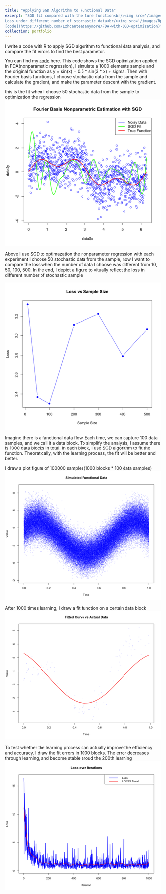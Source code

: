 ```yaml
---
title: "Applying SGD Algorithm to Functional Data"
excerpt: "SGD fit compared with the ture function<br/><img src='/images/Rplot02.png'>
Loss under different number of stochastic data<br/><img src='/images/Rplot01.png'> fit function on a certain data block <br/><img src='/images/fit.png'> errors on the learning process<br/><img src='/images/error.png'>
[code](https://github.com/Lzhcanteatanymore/FDA-with-SGD-optimization)"
collection: portfolio
---
```


I write a code with R to apply SGD algorithm to functional data analysis, and compare the fit errors to find the best parametor.

You can find my [code](https://github.com/Lzhcanteatanymore/FDA-with-SGD-optimization) here.
This code shows the SGD optimization applied in FDA(nonparametic regression), I simulate a 1000 elements sample and the original function as y = sin(x) + 0.5 * sin(3 * x) + sigma. Then with Fourier basis functions, I choose stochastic data from the sample and calculate the gradient, and make the parameter descent with the gradient.

this is the fit when I choose 50 stochastic data from the sample to optimization the regression
<br/><img src='/images/Rplot02.png'>

Above I use SGD to optimazation the nonparameter regression with each experiment I choose 50 stochastic data from the sample, now I want to compare the loss when the number of data I choose was different from 10, 50, 100, 500. In the end, I depict a figure to vitually reflect the loss in different number of stochastic sample                         
<br/><img src='/images/Rplot01.png'>

Imagine there is a fanctional data flow. Each time, we can capture 100 data samples, and we call it a data block. To simplify the analysis, I assume there is 1000 data blocks in total. In each block, I use SGD algorithm to fit the function. Theoratically, with the learning process, the fit will be better and better. 

I draw a plot figure of 100000 samples(1000 blocks * 100 data samples)<br/><img src='/images/simulate.png'>

After 1000 times learning, I draw a fit function on a certain data block <br/><img src='/images/fit.png'>

To test whether the learning process can actually improve the efficiency and accuracy. I draw the fit errors in 1000 blocks. The error decreases through learning, and become stable aroud the 200th learning <br/><img src='/images/error.png'>
